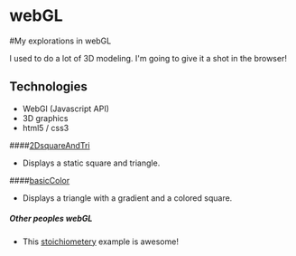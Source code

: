 webGL
=====

#My explorations in webGL

I used to do a lot of 3D modeling. I'm going to give it a shot in the browser!

## Technologies
- WebGl (Javascript API)
- 3D graphics
- html5 / css3

####[2DsquareAndTri](http://nathansass.github.io/webGL/2DsquareAndTri/)
- Displays a static square and triangle.

####[basicColor](http://nathansass.github.io/webGL/basicColor/)
- Displays a triangle with a gradient and a colored square.


##### Other peoples webGL
- This [stoichiometery](http://web.chemdoodle.com/demos/molgrabber-3d) example is awesome!

